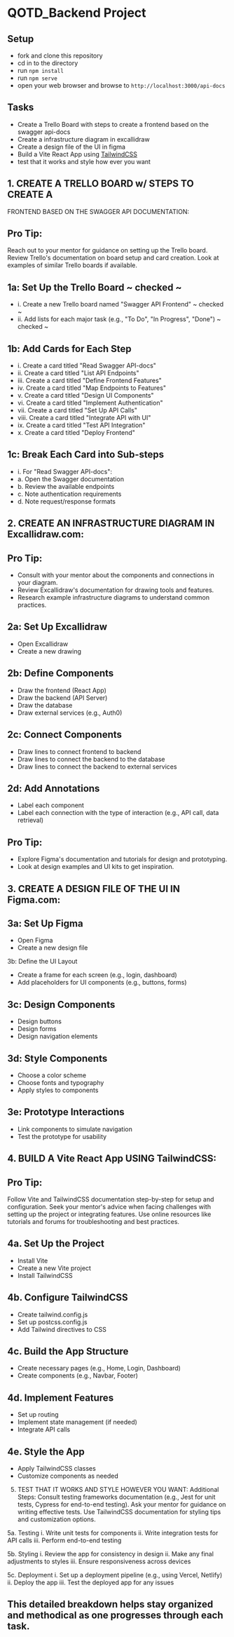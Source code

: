 # QOTD_Backend Project

## Setup
- fork and clone this repository
- cd in to the directory
- run `npm install`
- run `npm serve`
- open your web browser and browse to `http://localhost:3000/api-docs`

## Tasks
- Create a Trello Board with steps to create a frontend based on the swagger api-docs
- Create a infrastructure diagram in excallidraw
- Create a design file of the UI in figma
- Build a Vite React App using [TailwindCSS](https://tailwindcss.com/docs/guides/vite)
- test that it works and style how ever you want



## 1. CREATE A TRELLO BOARD w/ STEPS TO CREATE A
FRONTEND BASED ON THE SWAGGER API DOCUMENTATION: 

## Pro Tip:
Reach out to your mentor for guidance on setting up the Trello board.
Review Trello's documentation on board setup and card creation.
Look at examples of similar Trello boards if available.

## 1a: Set Up the Trello Board  ~ checked ~
- i. Create a new Trello board named "Swagger API Frontend" ~ checked ~
- ii. Add lists for each major task (e.g., "To Do", "In Progress", "Done")  ~ checked ~

## 1b: Add Cards for Each Step
- i. Create a card titled "Read Swagger API-docs"
- ii. Create a card titled "List API Endpoints"
- iii. Create a card titled "Define Frontend Features"
- iv. Create a card titled "Map Endpoints to Features"
- v. Create a card titled "Design UI Components"
- vi. Create a card titled "Implement Authentication"
- vii. Create a card titled "Set Up API Calls"
- viii. Create a card titled "Integrate API with UI"
- ix. Create a card titled "Test API Integration"
- x. Create a card titled "Deploy Frontend"

## 1c: Break Each Card into Sub-steps
- i. For "Read Swagger API-docs":
- a. Open the Swagger documentation
- b. Review the available endpoints
- c. Note authentication requirements
- d. Note request/response formats



## 2. CREATE AN INFRASTRUCTURE DIAGRAM IN Excallidraw.com: 
## Pro Tip:
- Consult with your mentor about the components and connections in your diagram.
- Review Excallidraw's documentation for drawing tools and features.
- Research example infrastructure diagrams to understand common practices.

## 2a: Set Up Excallidraw
- Open Excallidraw
- Create a new drawing

## 2b: Define Components
- Draw the frontend (React App)
- Draw the backend (API Server)
- Draw the database
- Draw external services (e.g., Auth0)

## 2c: Connect Components
- Draw lines to connect frontend to backend
- Draw lines to connect the backend to the database
- Draw lines to connect the backend to external services

## 2d: Add Annotations
- Label each component
- Label each connection with the type of interaction (e.g., API call, data retrieval)



## Pro Tip:
- Explore Figma's documentation and tutorials for design and prototyping.
- Look at design examples and UI kits to get inspiration.
## 3. CREATE A DESIGN FILE OF THE UI IN Figma.com: 

## 3a: Set Up Figma
- Open Figma
- Create a new design file

3b: Define the UI Layout
- Create a frame for each screen (e.g., login, dashboard)
- Add placeholders for UI components (e.g., buttons, forms)

## 3c: Design Components
- Design buttons
- Design forms
- Design navigation elements

## 3d: Style Components
- Choose a color scheme
- Choose fonts and typography
- Apply styles to components

## 3e: Prototype Interactions
- Link components to simulate navigation
- Test the prototype for usability



## 4. BUILD A Vite React App USING TailwindCSS: 
## Pro Tip:
Follow Vite and TailwindCSS documentation step-by-step for setup and configuration.
Seek your mentor's advice when facing challenges with setting up the project or integrating features.
Use online resources like tutorials and forums for troubleshooting and best practices.

## 4a. Set Up the Project
- Install Vite
- Create a new Vite project
- Install TailwindCSS

## 4b. Configure TailwindCSS
- Create tailwind.config.js
- Set up postcss.config.js
- Add Tailwind directives to CSS

## 4c. Build the App Structure
- Create necessary pages (e.g., Home, Login, Dashboard)
- Create components (e.g., Navbar, Footer)

## 4d. Implement Features
- Set up routing
- Implement state management (if needed)
- Integrate API calls

## 4e. Style the App
- Apply TailwindCSS classes
- Customize components as needed






5. TEST THAT IT WORKS AND STYLE HOWEVER YOU WANT: 
Additional Steps:
Consult testing frameworks documentation (e.g., Jest for unit tests, Cypress for end-to-end testing).
Ask your mentor for guidance on writing effective tests.
Use TailwindCSS documentation for styling tips and customization options.

5a. Testing
i. Write unit tests for components
ii. Write integration tests for API calls
iii. Perform end-to-end testing

5b. Styling
i. Review the app for consistency in design
ii. Make any final adjustments to styles
iii. Ensure responsiveness across devices

5c. Deployment
i. Set up a deployment pipeline (e.g., using Vercel, Netlify)
ii. Deploy the app
iii. Test the deployed app for any issues


## This detailed breakdown helps stay organized and methodical as one progresses through each task.

